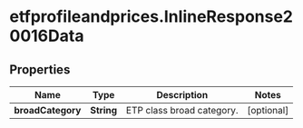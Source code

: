 # etfprofileandprices.InlineResponse20016Data

## Properties

Name | Type | Description | Notes
------------ | ------------- | ------------- | -------------
**broadCategory** | **String** | ETP class broad category. | [optional] 


